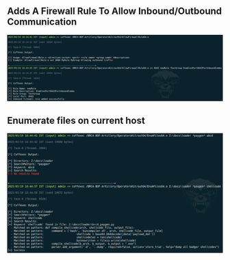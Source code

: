
## Adds A Firewall Rule To Allow Inbound/Outbound Communication

![](img/allowfirewallrule.png)

## Enumerate files on current host

![](img/enumfiles.png)
